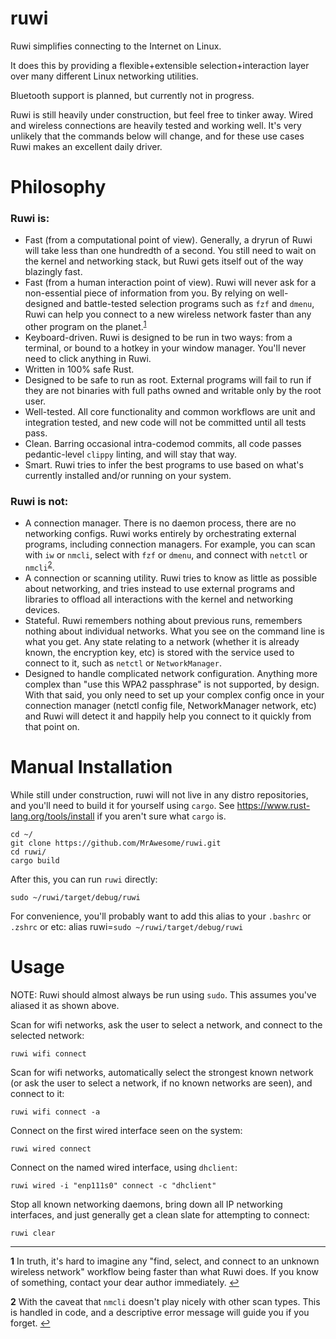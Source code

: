 # ruwi

Ruwi simplifies connecting to the Internet on Linux.

It does this by providing a flexible+extensible selection+interaction layer over many different Linux networking utilities. 

Bluetooth support is planned, but currently not in progress.

Ruwi is still heavily under construction, but feel free to tinker away. Wired and wireless connections are heavily tested and working well. It's very unlikely that the commands below will change, and for these use cases Ruwi makes an excellent daily driver.

# Philosophy

### Ruwi is:
* Fast (from a computational point of view). Generally, a dryrun of Ruwi will take less than one hundredth of a second. You still need to wait on the kernel and networking stack, but Ruwi gets itself out of the way blazingly fast.
* Fast (from a human interaction point of view). Ruwi will never ask for a non-essential piece of information from you. By relying on well-designed and battle-tested selection programs such as `fzf` and `dmenu`, Ruwi can help you connect to a new wireless network faster than any other program on the planet.<sup id="a1">[1](#f1)</sup>
* Keyboard-driven. Ruwi is designed to be run in two ways: from a terminal, or bound to a hotkey in your window manager. You'll never need to click anything in Ruwi.
* Written in 100% safe Rust.
* Designed to be safe to run as root. External programs will fail to run if they are not binaries with full paths owned and writable only by the root user.
* Well-tested. All core functionality and common workflows are unit and integration tested, and new code will not be committed until all tests pass.
* Clean. Barring occasional intra-codemod commits, all code passes pedantic-level `clippy` linting, and will stay that way.
* Smart. Ruwi tries to infer the best programs to use based on what's currently installed and/or running on your system.

### Ruwi is not:
* A connection manager. There is no daemon process, there are no networking configs. Ruwi works entirely by orchestrating external programs, including connection managers. For example, you can scan with `iw` or `nmcli`, select with `fzf` or `dmenu`, and connect with `netctl` or `nmcli`<sup id="a2">[2](#f2)</sup>.
* A connection or scanning utility. Ruwi tries to know as little as possible about networking, and tries instead to use external programs and libraries to offload all interactions with the kernel and networking devices.
* Stateful. Ruwi remembers nothing about previous runs, remembers nothing about individual networks. What you see on the command line is what you get. Any state relating to a network (whether it is already known, the encryption key, etc) is stored with the service used to connect to it, such as `netctl` or `NetworkManager`.
* Designed to handle complicated network configuration. Anything more complex than "use this WPA2 passphrase" is not supported, by design. With that said, you only need to set up your complex config once in your connection manager (netctl config file, NetworkManager network, etc) and Ruwi will detect it and happily help you connect to it quickly from that point on.

# Manual Installation
While still under construction, ruwi will not live in any distro repositories, and you'll need to build it for yourself using `cargo`. See https://www.rust-lang.org/tools/install if you aren't sure what `cargo` is.

    cd ~/
    git clone https://github.com/MrAwesome/ruwi.git
    cd ruwi/
    cargo build
    
After this, you can run `ruwi` directly:

    sudo ~/ruwi/target/debug/ruwi 
    
For convenience, you'll probably want to add this alias to your `.bashrc` or `.zshrc` or etc:
    alias ruwi=`sudo ~/ruwi/target/debug/ruwi`

# Usage
NOTE: Ruwi should almost always be run using `sudo`. This assumes you've aliased it as shown above.

Scan for wifi networks, ask the user to select a network, and connect to the selected network: 

    ruwi wifi connect

Scan for wifi networks, automatically select the strongest known network (or ask the user to select a network, if no known networks are seen), and connect to it:

    ruwi wifi connect -a

Connect on the first wired interface seen on the system:

    ruwi wired connect

Connect on the named wired interface, using `dhclient`:

    ruwi wired -i "enp111s0" connect -c "dhclient"
    
Stop all known networking daemons, bring down all IP networking interfaces, and just generally get a clean slate for attempting to connect:

    ruwi clear

---

<b id="f1">1</b> In truth, it's hard to imagine any "find, select, and connect to an unknown wireless network" workflow being faster than what Ruwi does. If you know of something, contact your dear author immediately. [↩](#a1)

<b id="f2">2</b> With the caveat that `nmcli` doesn't play nicely with other scan types. This is handled in code, and a descriptive error message will guide you if you forget. [↩](#a2)

